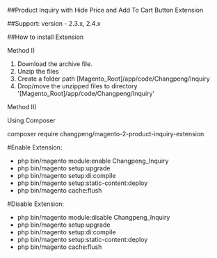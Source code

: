 ##Product Inquiry with Hide Price and Add To Cart Button Extension

##Support: 
version - 2.3.x, 2.4.x

##How to install Extension

Method I)

1. Download the archive file. 
2. Unzip the files 
3. Create a folder path [Magento_Root]/app/code/Changpeng/Inquiry 
4. Drop/move the unzipped files to directory '[Magento_Root]/app/code/Changpeng/Inquiry'

Method II)

Using Composer

composer require changpeng/magento-2-product-inquiry-extension

#Enable Extension:
- php bin/magento module:enable Changpeng_Inquiry
- php bin/magento setup:upgrade
- php bin/magento setup:di:compile
- php bin/magento setup:static-content:deploy
- php bin/magento cache:flush

#Disable Extension:
- php bin/magento module:disable Changpeng_Inquiry
- php bin/magento setup:upgrade
- php bin/magento setup:di:compile
- php bin/magento setup:static-content:deploy
- php bin/magento cache:flush
